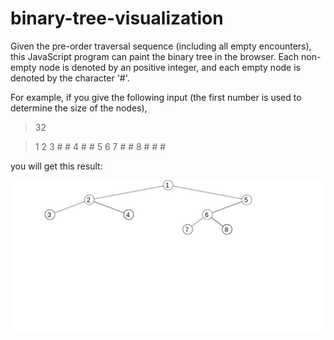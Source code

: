 # binary-tree-visualization

Given the pre-order traversal sequence (including all empty encounters), this JavaScript program can paint the binary tree in the browser. Each non-empty node is denoted by an positive integer, and each empty node is denoted by the character '#'.

For example, if you give the following input (the first number is used to determine the size of the nodes),

> 32

> 1 2 3 # # 4 # # 5 6 7 # # 8 # # #

you will get this result:

![](example.png)
